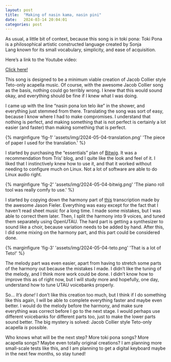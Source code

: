 ```yaml
---
layout: post
title:  "Making of nasin kama, nasin pini"
date:   2024-03-14 20:04:01
categories: post
---
```

<!--more-->
As usual, a little bit of context, because this song is in toki pona: Toki Pona is a philosophical artistic constructed language created by Sonja Lang known for its small vocabulary, simplicity, and ease of acquisition.

Here’s a link to the Youtube video:

[Click here!](https://www.youtube.com/watch?v=puk0gntTevI)

This song is designed to be a minimum viable creation of Jacob Collier style Teto-only acapella music. Of course, with the awesome Jacob Collier song as the basis, nothing could go terribly wrong. I knew that this would sound okay, and everything should be fine if I knew what I was doing.

I came up with the line “nasin pona lon telo ike” in the shower, and everything just stemmed from there. Translating the song was sort of easy, because I know where I had to make compromises. I understand that nothing is perfect, and making something that is not perfect is certainly a lot easier (and faster) than making something that is perfect.

{% marginfigure 'fig-1' 'assets/img/2024-05-04-translation.png' 'The piece of paper I used for the translation.' %}

I started by purchasing the “essentials” plan of [Bitwig](https://www.bitwig.com/). It was a recommendation from Tris’ blog, and I quite like the look and feel of it. I liked that I instinctively knew how to use it, and that it worked without needing to configure much on Linux. Not a lot of software are able to do Linux audio right.

{% marginfigure 'fig-2' 'assets/img/2024-05-04-bitwig.png' 'The piano roll tool was really comfy to use.' %}

I started by copying down the harmony part of [this](https://www.youtube.com/watch?v=ym6disE7Ue8) transcription made by the awesome Jason Fieler. Everything was easy except for the fact that I haven’t read sheet music for a long time. I made some mistakes, but I was able to correct them later. Then, I split the harmony into 9 voices, and tuned them separately using OpenUTAU. The hard part is getting a synthesizer to sound like a choir, because variation needs to be added by hand. After this, I did some mixing on the harmony part, and this part could be considered done.

{% marginfigure 'fig-3' 'assets/img/2024-05-04-teto.png' 'That is a lot of Teto!' %}

The melody part was even easier, apart from having to stretch some parts of the harmony out because the mistakes I made. I didn’t like the tuning of the melody, and I think more work could be done. I didn’t know how to improve this as of right now, but I will study more and hopefully, one day, understand how to tune UTAU voicebanks properly.

So… *It’s done!* I don’t like this creation too much, but I think if I do something like this again, I will be able to complete everything faster and maybe even better. I would do the melody before the harmony, and make sure everything was correct before I go to the next stage. I would perhaps use different voicebanks for different parts too, just to make the lower parts sound better. The big mystery is solved: Jacob Collier style Teto-only acapella *is* possible. 

Who knows what will be the next step? More toki pona songs? More acapella songs? Maybe even totally original creations? I am planning more small-scale tests like this, and I am planning to get a digital keyboard maybe in the next few months, so stay tuned!